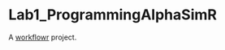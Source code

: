 # Lab1_ProgrammingAlphaSimR

A [workflowr][] project.

[workflowr]: https://github.com/jdblischak/workflowr
